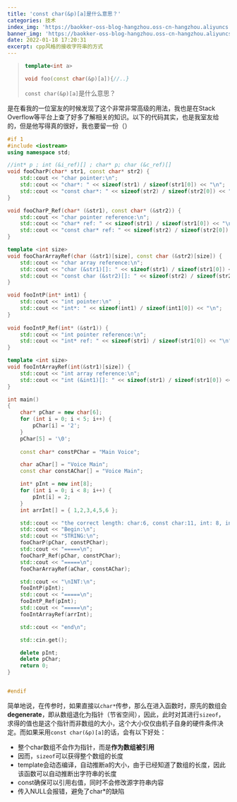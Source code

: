 ```yaml
---
title: 'const char(&p)[a]是什么意思？'
categories: 技术
index_img: 'https://baokker-oss-blog-hangzhou.oss-cn-hangzhou.aliyuncs.com/cdn_for_blog/blog_imgs/pexels-akshay-mehra-7959153.jpg'
banner_img: 'https://baokker-oss-blog-hangzhou.oss-cn-hangzhou.aliyuncs.com/cdn_for_blog/blog_imgs/pexels-akshay-mehra-7959153.jpg'
date: 2022-01-18 17:20:31
excerpt: cpp风格的接收字符串的方式
---
```




> ```cpp
> template<int a>
> 
> void foo(const char(&p)[a]){//..}
> ```
>
> `const char(&p)[a]`是什么意思？

是在看我的一位室友的时候发现了这个非常非常高级的用法，我也是在Stack Overflow等平台上查了好多了解相关的知识。以下的代码其实，也是我室友给的，但是他写得真的很好，我也要留一份（）

```cpp
#if 1
#include <iostream>
using namespace std;

//int* p ; int (&i_ref)[] ; char* p; char (&c_ref)[]
void fooCharP(char* str1, const char* str2) {
    std::cout << "char pointer:\n";
    std::cout << "char*: " << sizeof(str1) / sizeof(str1[0]) << "\n";
    std::cout << "const char*: " << sizeof(str2) / sizeof(str2[0]) << "\n";
}

void fooCharP_Ref(char* (&str1), const char* (&str2)) {
    std::cout << "char pointer reference:\n";
    std::cout << "char* ref: " << sizeof(str1) / sizeof(str1[0]) << "\n";
    std::cout << "const char* ref: " << sizeof(str2) / sizeof(str2[0]) << "\n";
}

template <int size>
void fooCharArrayRef(char (&str1)[size], const char (&str2)[size]) {
    std::cout << "char array reference:\n";
    std::cout << "char (&str1)[]: " << sizeof(str1) / sizeof(str1[0]) << "\n";
    std::cout << "const char (&str2)[]: " << sizeof(str2) / sizeof(str2[0]) << "\n";
}

void fooIntP(int* int1) {
    std::cout << "int pointer:\n"  ;
    std::cout << "int*: " << sizeof(int1) / sizeof(int1[0]) << "\n";
}
 
void fooIntP_Ref(int* (&str1)) {
    std::cout << "int pointer reference:\n";
    std::cout << "int* ref: " << sizeof(str1) / sizeof(str1[0]) << "\n";
}

template <int size>
void fooIntArrayRef(int(&str1)[size]) {
    std::cout << "int array reference:\n";
    std::cout << "int (&int1)[]: " << sizeof(str1) / sizeof(str1[0]) << "\n";
}

int main()
{
    char* pChar = new char[6]; 
    for (int i = 0; i < 5; i++) {
        pChar[i] = '2';
    }
    pChar[5] = '\0';
   
    const char* constPChar = "Main Voice";

    char aChar[] = "Voice Main";
    const char constAChar[] = "Voice Main";

    int* pInt = new int[8];
    for (int i = 0; i < 8; i++) {
        pInt[i] = 2;
    }
    int arrInt[] = { 1,2,3,4,5,6 };

    std::cout << "the correct length: char:6, const char:11, int: 8, int array: 6\n";
    std::cout << "Begin:\n";
    std::cout << "STRING:\n";
    fooCharP(pChar, constPChar);
    std::cout << "=====\n";
    fooCharP_Ref(pChar, constPChar);
    std::cout << "=====\n";
    fooCharArrayRef(aChar, constAChar);

    std::cout << "\nINT:\n";
    fooIntP(pInt);
    std::cout << "=====\n";
    fooIntP_Ref(pInt);
    std::cout << "=====\n";
    fooIntArrayRef(arrInt);

    std::cout << "end\n";

    std::cin.get();

    delete pInt;
    delete pChar;
	return 0;
}


#endif
```



简单地说，在传参时，如果直接以`char*`传参，那么在进入函数时，原先的数组会**degenerate**，即从数组退化为指针（节省空间），因此，此时对其进行`sizeof`，求得的值也是这个指针而非数组的大小，这个大小仅仅由机子自身的硬件条件决定。而如果采用`const char(&p)[a]`的话，会有以下好处：

- 整个char数组不会作为指针，而是**作为数组被引用**
- 因而，`sizeof`可以获得整个数组的长度
- template会动态编译，自动推断a的大小，由于已经知道了数组的长度，因此该函数可以自动推断出字符串的长度
- const确保可以引用右值，同时不会修改源字符串内容
- 传入NULL会报错，避免了char*的缺陷
